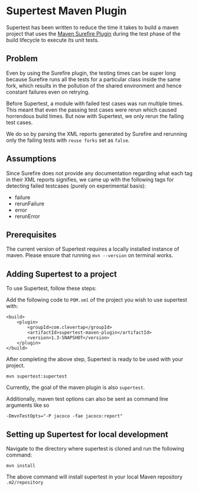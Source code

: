 # Supertest Maven Plugin
Supertest has been written to reduce the time it takes to build a maven project that uses the [Maven Surefire Plugin](https://maven.apache.org/surefire/maven-surefire-plugin/) during the test phase of the build lifecycle to execute its unit tests.

## Problem
Even by using the Surefire plugin, the testing times can be super long because Surefire runs all the tests for a particular class inside the same fork, which results in the pollution of the shared environment and hence constant failures even on retrying. 

Before Supertest, a module with failed test cases was run multiple times. This meant that even the passing test cases were rerun which caused horrendous build times. But now with Supertest, we only rerun the failing test cases.

We do so by parsing the XML reports generated by Surefire and rerunning only the failing tests with `reuse forks` set as `false`.


## Assumptions
Since Surefire does not provide any documentation regarding what each tag in their XML reports signifies, we came up with the following tags for detecting failed testcases (purely on experimental basis): 
* failure
* rerunFailure
* error
* rerunError

## Prerequisites
The current version of Supertest requires a locally installed instance of maven. Please ensure that running `mvn --version` on terminal works.

## Adding Supertest to a project

To use Supertest, follow these steps:

Add the following code to `POM.xml` of the project you wish to use supertest with:
```
<build>
    <plugin>
        <groupId>com.clevertap</groupId>
        <artifactId>supertest-maven-plugin</artifactId>
        <version>1.3-SNAPSHOT</version>
    </plugin>
</build>
```
After completing the above step, Supertest is ready to be used with your project.
```
mvn supertest:supertest
```
Currently, the goal of the maven plugin is also `supertest`.

Additionally, maven test options can also be sent as command line arguments like so
```
-DmvnTestOpts="-P jacoco -fae jacoco:report"
```

## Setting up Supertest for local development


Navigate to the directory where supertest is cloned and run the following command:
```
mvn install
```
The above command will install supertest in your local Maven repository `.m2/repository`